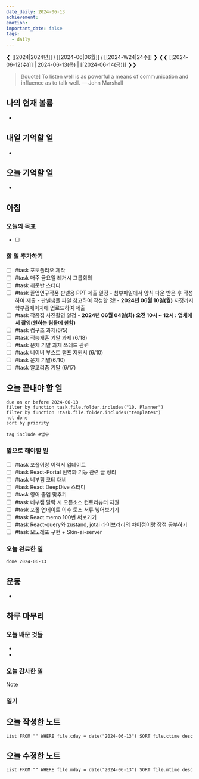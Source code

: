 ```yaml
---
date_daily: 2024-06-13
achievement: 
emotion: 
important_date: false
tags:
  - daily
---
```

❮ [[2024|2024년]] / [[2024-06|06월]] / [[2024-W24|24주]] ❯
❮❮ [[2024-06-12(수)]] | 2024-06-13(목) | [[2024-06-14(금)]] ❯❯

> [!quote] To listen well is as powerful a means of communication and influence as to talk well.
> — John Marshall
## 나의 현재 볼륨
* 
## 내일 기억할 일
- 
## 오늘 기억할 일
* 


## 아침

### 오늘의 목표

- [ ] 

### 할 일 추가하기

- [ ] #task 포토폴리오 제작
- [ ] #task 매주 금요일 레거시 그룹회의
- [ ] #task 취준반 스터디
- [ ] #task 졸업연구작품 판넬용 PPT 제출 일정   - 첨부파일에서 양식 다운 받은 후 작성하여 제출   - 판넬샘플 파일 참고하여 작성할 것!   - **2024년 06월 10일(월)** 자정까지 학부홈페이지에 업로드하여 제출 
- [ ] #task 작품집 사진촬영 일정   - **2024년 06월 04일(화) 오전 10시 ~ 12시 : 업체에서 촬영(원하는 팀들에 한함)**
- [ ] #task 컴구조 과제(6/5)
- [ ] #task 직능개훈 기말 과제 (6/18)
- [ ] #task 운체 기말 과제 쓰레드 관련
- [ ] #task 네이버 부스트 캠프 지원서 (6/10)
- [ ] #task 운체 기말(6/10)
- [ ] #task 알고리즘 기말 (6/17)

## 오늘 끝내야 할 일
```tasks
due on or before 2024-06-13
filter by function task.file.folder.includes("10. Planner")
filter by function !task.file.folder.includes("templates")
not done
sort by priority
```
```tasks
tag include #업무 
```

### 앞으로 해야할 일
- [ ] #task 포폴이랑 이력서 업데이트
- [ ] #task React-Portal 전역화 기능 관련 글 정리
- [ ] #task 네부캠 코테 대비
- [ ] #task React DeepDive 스터디
- [ ] #task 영어 졸업 맞추기
- [ ] #task 네부캠 탈락 시 오픈소스 컨트리뷰터 지원
- [ ] #task 포폴 업데이트 이후 토스 서류 넣어보기기
- [ ] #task React.memo 100번 써보기기
- [ ] #task React-query와 zustand, jotai 라이브러리의 차이점이랑 장점 공부하기
- [ ] #task 모노레포 구현 + Skin-ai-server

### 오늘 완료한 일
```tasks
done 2024-06-13
```

## 운동
- 

## 하루 마무리
### 오늘 배운 것들
- 
- 
### 오늘 감사한 일
>[!note]
>
### 일기

## 오늘 작성한 노트
```dataview
List FROM "" WHERE file.cday = date("2024-06-13") SORT file.ctime desc

```

## 오늘 수정한 노트
```dataview
List FROM "" WHERE file.mday = date("2024-06-13") SORT file.mtime desc


```